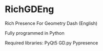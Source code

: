 # RichGDEng
Rich Presence For Geometry Dash (English)

Fully programmed in Python

Required libraries:
PyQt5 
GD.py
Pypresence
